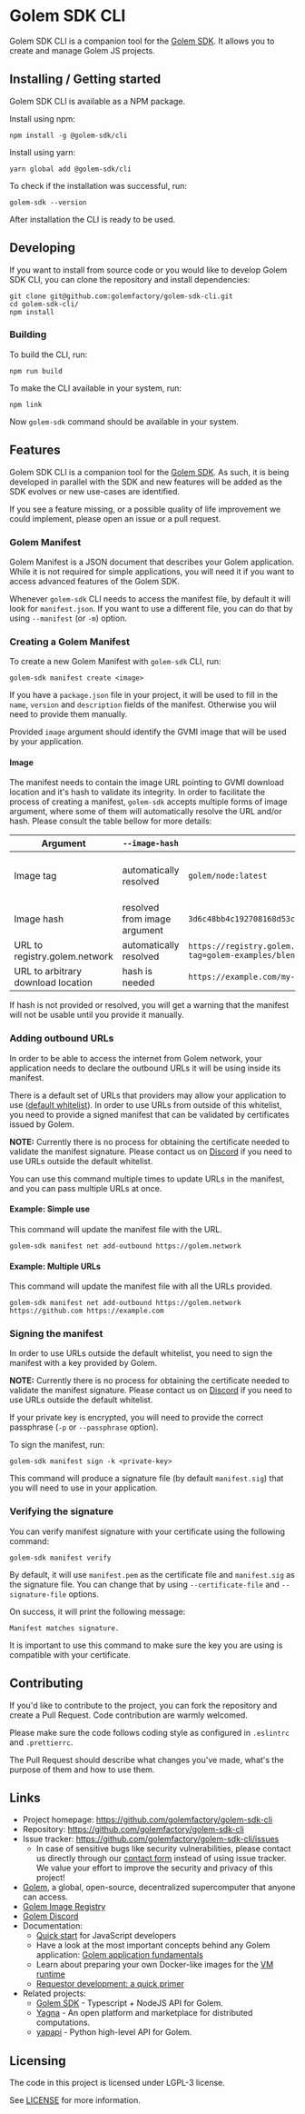 # Golem SDK CLI

Golem SDK CLI is a companion tool for the [Golem SDK](https://github.com/golemfactory/golem-js). It allows you to create and manage Golem JS projects.


## Installing / Getting started

Golem SDK CLI is available as a NPM package.

Install using npm:
```shell
npm install -g @golem-sdk/cli
```

Install using yarn:
```shell
yarn global add @golem-sdk/cli
```

To check if the installation was successful, run:
```shell
golem-sdk --version
```

After installation the CLI is ready to be used.

## Developing

If you want to install from source code or you would like to develop Golem SDK CLI, you can clone the repository and install dependencies:

```shell
git clone git@github.com:golemfactory/golem-sdk-cli.git
cd golem-sdk-cli/
npm install
```

### Building

To build the CLI, run:
```shell
npm run build
```

To make the CLI available in your system, run:
```shell
npm link
```

Now `golem-sdk` command should be available in your system.


## Features

Golem SDK CLI is a companion tool for the [Golem SDK](https://github.com/golemfactory/golem-js). As such, it is being
developed in parallel with the SDK and new features will be added as the SDK evolves or new use-cases are identified.

If you see a feature missing, or a possible quality of life improvement we could implement, please open an issue or a pull request.


### Golem Manifest

Golem Manifest is a JSON document that describes your Golem application. While it is not required for simple applications,
you will need it if you want to access advanced features of the Golem SDK.

Whenever `golem-sdk` CLI needs to access the manifest file, by default it will look for `manifest.json`. If you want to use a different file, you can do that by using `--manifest` (or `-m`) option.


### Creating a Golem Manifest

To create a new Golem Manifest with `golem-sdk` CLI, run:

```shell
golem-sdk manifest create <image>
```

If you have a `package.json` file in your project, it will be used to fill in the `name`, `version` and `description` fields of the manifest. Otherwise you wiil need to provide them manually.

Provided `image` argument should identify the GVMI image that will be used by your application.


#### Image

The manifest needs to contain the image URL pointing to GVMI download location and it's hash to validate its integrity.
In order to facilitate the process of creating a manifest, `golem-sdk` accepts multiple forms of image argument, where some of them will automatically resolve the URL and/or hash.
Please consult the table bellow for more details:

| Argument                           | `--image-hash`               | Example                                                                                       | Notes                                                                                             |
|------------------------------------|------------------------------|-----------------------------------------------------------------------------------------------|---------------------------------------------------------------------------------------------------|
| Image tag                          | automatically resolved       | `golem/node:latest`                                                                           | Image hash will be fetched from [https://registry.golem.network]. This is the recommended method. |
| Image hash                         | resolved from image argument | `3d6c48bb4c192708168d53cee4f36876b263b7745c3a3c239c6749cd`                                    | Image URL will point to [https://registry.golem.network]                                          |
| URL to registry.golem.network      | automatically resolved       | `https://registry.golem.network/v1/image/download?tag=golem-examples/blender:2.80&https=true` |                                                                                                   |
| URL to arbitrary download location | hash is needed               | `https://example.com/my-image`                                                                |                                                                                                   |

If hash is not provided or resolved, you will get a warning that the manifest will not be usable until you provide it manually.


### Adding outbound URLs

In order to be able to access the internet from Golem network, your application needs to declare the outbound URLs it will be using inside its manifest.

There is a default set of URLs that providers may allow your application to use ([default whitelist](https://github.com/golemfactory/ya-installer-resources/tree/main/whitelist)).
In order to use URLs from outside of this whitelist, you need to provide a signed manifest that can be validated by certificates issued by Golem.

**NOTE:** Currently there is no process for obtaining the certificate needed to validate the manifest signature. Please contact us on [Discord](https://chat.golem.network) if you need to use URLs outside the default whitelist.

You can use this command multiple times to update URLs in the manifest, and you can pass multiple URLs at once.


#### Example: Simple use

This command will update the manifest file with the URL.

```shell
golem-sdk manifest net add-outbound https://golem.network
```


#### Example: Multiple URLs

This command will update the manifest file with all the URLs provided.

```shell
golem-sdk manifest net add-outbound https://golem.network https://github.com https://example.com
```

### Signing the manifest

In order to use URLs outside the default whitelist, you need to sign the manifest with a key provided by Golem.

**NOTE:** Currently there is no process for obtaining the certificate needed to validate the manifest signature. Please contact us on [Discord](https://chat.golem.network) if you need to use URLs outside the default whitelist.

If your private key is encrypted, you will need to provide the correct passphrase (`-p` or `--passphrase` option).

To sign the manifest, run:
```shell
golem-sdk manifest sign -k <private-key>
```

This command will produce a signature file (by default `manifest.sig`) that you will need to use in your application.


### Verifying the signature

You can verify manifest signature with your certificate using the following command:

```shell 
golem-sdk manifest verify
```

By default, it will use `manifest.pem` as the certificate file and `manifest.sig` as the signature file. You can change that by using `--certificate-file` and `--signature-file` options.

On success, it will print the following message:

```
Manifest matches signature.
```

It is important to use this command to make sure the key you are using is compatible with your certificate.


## Contributing

If you'd like to contribute to the project, you can fork the repository and create a Pull Request.
Code contribution are warmly welcomed.

Please make sure the code follows coding style as configured in `.eslintrc` and `.prettierrc`.

The Pull Request should describe what changes you've made, what's the purpose of them and how to use them.


## Links

- Project homepage: https://github.com/golemfactory/golem-sdk-cli
- Repository: https://github.com/golemfactory/golem-sdk-cli
- Issue tracker: https://github.com/golemfactory/golem-sdk-cli/issues
    - In case of sensitive bugs like security vulnerabilities, please contact
      us directly through our [contact form](https://www.golem.network/contact-form) instead of using issue tracker.
      We value your effort to improve the security and privacy of this project!
- [Golem](https://golem.network), a global, open-source, decentralized supercomputer that anyone can access.
- [Golem Image Registry](https://registry.golem.network)
- [Golem Discord](https://chat.golem.network)
- Documentation:
    - [Quick start](https://docs.golem.network/docs/creators/javascript/quickstarts) for JavaScript developers
    - Have a look at the most important concepts behind any Golem
      application: [Golem application fundamentals](https://handbook.golem.network/requestor-tutorials/golem-application-fundamentals)
    - Learn about preparing your own Docker-like images for
      the [VM runtime](https://handbook.golem.network/requestor-tutorials/vm-runtime)
    - [Requestor development: a quick primer](https://handbook.golem.network/requestor-tutorials/flash-tutorial-of-requestor-development)
- Related projects:
    - [Golem SDK](https://github.com/golemfactory/golem-js) - Typescript + NodeJS API for Golem.
    - [Yagna](https://github.com/golemfactory/yagna) - An open platform and marketplace for distributed computations.
    - [yapapi](https://github.com/golemfactory/yapapi) - Python high-level API for Golem.


## Licensing

The code in this project is licensed under LGPL-3 license.

See [LICENSE](LICENSE) for more information.
